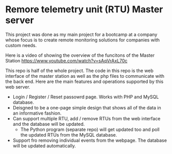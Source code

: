 # Remore telemetry unit (RTU) Master server

This project was done as my main project for a bootcamp at a company whose focus is to create remote monitoring solutions for companies with custom needs. 

Here is a video of showing the overview of the funcitons of the Master Station
https://www.youtube.com/watch?v=sAqVrAxL70c

This repo is half of the whole project. The code in this repo is the web interface of the master station as well as the php files to communicate with the back end. Here are the main features and operations supported by this web server.

* Login / Register / Reset passowrd page. Works with PHP and MySQL database.
* Deisgned to be a one-page simple design that shows all of the data in an informative fashion.
* Can support multiple RTU, add / remove RTUs from the web interface and the database will be updated.
  * The Python program (separate repo) will get updated too and poll the updated RTUs from the MySQL database.
* Support fro removing individual events from the webpage. The database will be updated automatically.
